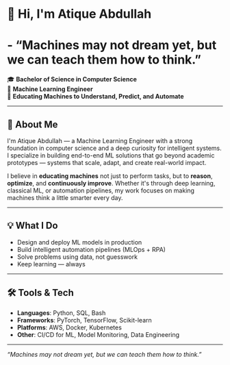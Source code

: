 # 👋 Hi, I'm Atique Abdullah
# - “Machines may not dream yet, but we can teach them how to think.”

🎓 **Bachelor of Science in Computer Science**  
💼 **Machine Learning Engineer**  
🤖 **Educating Machines to Understand, Predict, and Automate**

---

## 🧠 About Me

I'm Atique Abdullah — a Machine Learning Engineer with a strong foundation in computer science and a deep curiosity for intelligent systems. I specialize in building end-to-end ML solutions that go beyond academic prototypes — systems that scale, adapt, and create real-world impact.

I believe in **educating machines** not just to perform tasks, but to **reason**, **optimize**, and **continuously improve**. Whether it's through deep learning, classical ML, or automation pipelines, my work focuses on making machines think a little smarter every day.

---

## 💡 What I Do

- Design and deploy ML models in production
- Build intelligent automation pipelines (MLOps + RPA)
- Solve problems using data, not guesswork
- Keep learning — always

---

## 🛠️ Tools & Tech

- **Languages**: Python, SQL, Bash  
- **Frameworks**: PyTorch, TensorFlow, Scikit-learn  
- **Platforms**: AWS, Docker, Kubernetes  
- **Other**: CI/CD for ML, Model Monitoring, Data Engineering

---

*“Machines may not dream yet, but we can teach them how to think.”*
